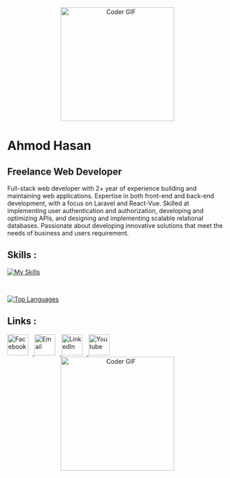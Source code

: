 <!-- ANIMATION     -->
<div align="center">
<img alt="Coder GIF" height=260 width="auto" src="https://user-images.githubusercontent.com/74038190/225813708-98b745f2-7d22-48cf-9150-083f1b00d6c9.gif" />
</div>

# Ahmod Hasan

## Freelance Web Developer

Full-stack web developer with 2+ year of experience building and maintaining web applications. Expertise in both front-end and back-end development, with a focus on Laravel and React-Vue. Skilled at implementing user authentication and authorization, developing and optimizing APIs, and designing and implementing scalable relational databases. Passionate about developing innovative solutions that meet the needs of business and users requirement.

## Skills :

[![My Skills](https://skillicons.dev/icons?i=laravel,vue,react,jquery,tailwindcss,bootstrap,scss,mui,mysql,sqlite,vite,npm,git,github,vscode,figma,ts,js,php,css,html)](https://skillicons.dev)

</br>
</div>

<!--  Top Used Language  -->

[![Top Languages](https://github-readme-stats.vercel.app/api/top-langs/?username=ahmod001)](https://github.com/ahmod001)

<div align="left">

## Links :

<a href="https://www.facebook.com/ahmod507?mibextid=ZbWKwL" target="_blank">
  <img src="https://img.icons8.com/fluent/96/000000/facebook-new.png" alt="Facebook" width="48px" style="margin-right: 10px;">
</a>

<a href="mailto:ahmod.hasan@outlook.com" target="_blank">
  <img src="https://img.icons8.com/fluent/48/000000/gmail.png" alt="Email" width="48px" style="margin-right: 10px;">
</a>

<a href="https://www.linkedin.com/in/ahmod-hasan" target="_blank">
  <img src="https://img.icons8.com/fluent/48/000000/linkedin.png" alt="LinkedIn" width="48px" style="margin-right: 10px;">
</a>

<a href="https://youtube.com/@ahmod-hasan" target="_blank">
  <img src="https://img.icons8.com/fluent/48/000000/youtube.png" alt="Youtube" width="48px" style="margin-right: 10px;">
</a>
</div>
<div align="center">
<img alt="Coder GIF" height=260  src="https://user-images.githubusercontent.com/74038190/212284136-03988914-d899-44b4-b1d9-4eeccf656e44.gif" />
</div>
